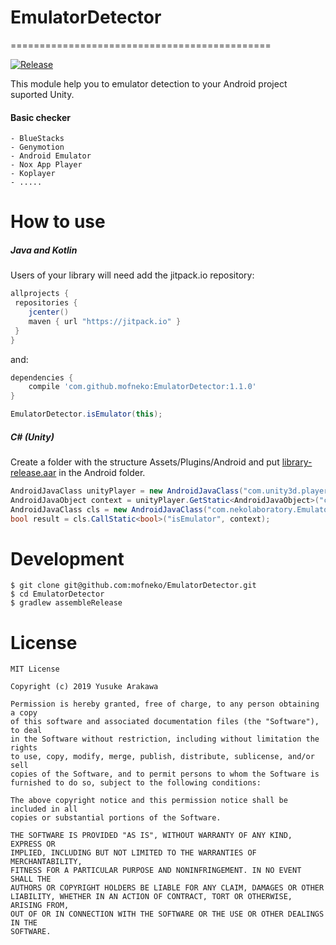 # EmulatorDetector
=============================================

[![Release](https://jitpack.io/v/mofneko/EmulatorDetector.svg)](https://jitpack.io/#mofneko/EmulatorDetector)

This module help you to emulator detection to your Android project suported Unity.

#### Basic checker
    - BlueStacks
    - Genymotion
    - Android Emulator
    - Nox App Player
    - Koplayer
    - .....

# How to use

##### Java and Kotlin

Users of your library will need add the jitpack.io repository:

```gradle
allprojects {
 repositories {
    jcenter()
    maven { url "https://jitpack.io" }
 }
}
```
and:

```gradle
dependencies {
    compile 'com.github.mofneko:EmulatorDetector:1.1.0'
}
```
```java
EmulatorDetector.isEmulator(this);
```

##### C# (Unity)
Create a folder with the structure Assets/Plugins/Android and put [library-release.aar](https://github.com/mofneko/EmulatorDetector/blob/master/aar/library-release.aar) in the Android folder.
```C# (Unity)
AndroidJavaClass unityPlayer = new AndroidJavaClass("com.unity3d.player.UnityPlayer");
AndroidJavaObject context = unityPlayer.GetStatic<AndroidJavaObject>("currentActivity").Call<AndroidJavaObject>("getApplicationContext");
AndroidJavaClass cls = new AndroidJavaClass("com.nekolaboratory.EmulatorDetector");
bool result = cls.CallStatic<bool>("isEmulator", context);
```

# Development

```
$ git clone git@github.com:mofneko/EmulatorDetector.git
$ cd EmulatorDetector
$ gradlew assembleRelease
```

# License

```
MIT License

Copyright (c) 2019 Yusuke Arakawa

Permission is hereby granted, free of charge, to any person obtaining a copy
of this software and associated documentation files (the "Software"), to deal
in the Software without restriction, including without limitation the rights
to use, copy, modify, merge, publish, distribute, sublicense, and/or sell
copies of the Software, and to permit persons to whom the Software is
furnished to do so, subject to the following conditions:

The above copyright notice and this permission notice shall be included in all
copies or substantial portions of the Software.

THE SOFTWARE IS PROVIDED "AS IS", WITHOUT WARRANTY OF ANY KIND, EXPRESS OR
IMPLIED, INCLUDING BUT NOT LIMITED TO THE WARRANTIES OF MERCHANTABILITY,
FITNESS FOR A PARTICULAR PURPOSE AND NONINFRINGEMENT. IN NO EVENT SHALL THE
AUTHORS OR COPYRIGHT HOLDERS BE LIABLE FOR ANY CLAIM, DAMAGES OR OTHER
LIABILITY, WHETHER IN AN ACTION OF CONTRACT, TORT OR OTHERWISE, ARISING FROM,
OUT OF OR IN CONNECTION WITH THE SOFTWARE OR THE USE OR OTHER DEALINGS IN THE
SOFTWARE.
```

